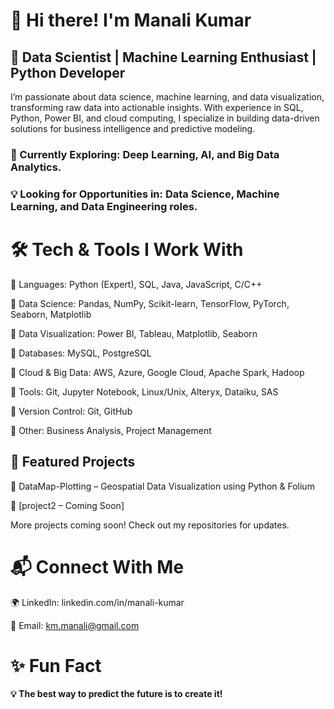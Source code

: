 # 👋 Hi there! I'm Manali Kumar
## 🔹 Data Scientist | Machine Learning Enthusiast | Python Developer

I’m passionate about data science, machine learning, and data visualization, transforming raw data into actionable insights. With experience in SQL, Python, Power BI, and cloud computing, I specialize in building data-driven solutions for business intelligence and predictive modeling.

### 🚀 Currently Exploring: Deep Learning, AI, and Big Data Analytics.

 ### 💡 Looking for Opportunities in: Data Science, Machine Learning, and Data Engineering roles.

# 🛠️ Tech & Tools I Work With
🔹 Languages: Python (Expert), SQL, Java, JavaScript, C/C++

🔹 Data Science: Pandas, NumPy, Scikit-learn, TensorFlow, PyTorch, Seaborn, Matplotlib

🔹 Data Visualization: Power BI, Tableau, Matplotlib, Seaborn

🔹 Databases: MySQL, PostgreSQL

🔹 Cloud & Big Data: AWS, Azure, Google Cloud, Apache Spark, Hadoop

🔹 Tools: Git, Jupyter Notebook, Linux/Unix, Alteryx, Dataiku, SAS

🔹 Version Control: Git, GitHub

🔹 Other: Business Analysis, Project Management

## 📌 Featured Projects
🚀 DataMap-Plotting – Geospatial Data Visualization using Python & Folium

🚀 [project2 – Coming Soon]

More projects coming soon! Check out my repositories for updates.


# 📬 Connect With Me
🌍 LinkedIn: linkedin.com/in/manali-kumar

📧 Email: km.manali@gmail.com

# ✨ Fun Fact

**💡 The best way to predict the future is to create it!**
